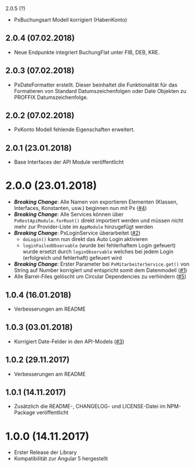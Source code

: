 2.0.5 (?)
- PxBuchungsart Modell korrigiert (HabenKonto)

2.0.4 (07.02.2018)
------------------
- Neue Endpunkte integriert BuchungFlat unter FIB, DEB, KRE.

2.0.3 (07.02.2018)
------------------
- PxDateFormatter erstellt. Dieser beinhaltet die Funktionalität für das Formatieren von
  Standard Datumszeichenfolgen oder Date Objekten zu PROFFIX Datumszeichenfolge.

2.0.2 (07.02.2018)
------------------
- PxKonto Modell fehlende Eigenschaften erweitert.

2.0.1 (23.01.2018)
------------------
- Base Interfaces der API Module veröffentlicht

2.0.0 (23.01.2018)
==================
- ***Breaking Change***: Alle Namen von exportieren Elementen (Klassen, Interfaces, Konstanten, usw.) beginnen nun mit Px ([#4](https://github.com/PROFFIX-NET/restapi-angular-library/issues/4))
- ***Breaking Change***: Alle Services können über `PxRestApiModule.forRoot()` direkt importiert werden und müssen nicht mehr zur Provider-Liste im `AppModule` hinzugefügt werden
- ***Breaking Change***: PxLoginService überarbeitet ([#2](https://github.com/PROFFIX-NET/restapi-angular-library/issues/2))
  - `doLogin()` kann nun direkt das Auto Login aktivieren
  - `loginFailedObservable` (wurde bei fehlerhaftem Login gefeuert) wurde ersetzt durch `loginObservable` welches bei jedem Login (erfolgreich und fehlerhaft) gefeuert wird
- ***Breaking Change***: Erster Parameter bei `PxMitarbeiterService.get()` von String auf Number korrigiert und entspricht somit dem Datenmodell ([#1](https://github.com/PROFFIX-NET/restapi-angular-library/issues/1))
- Alle Barrel-Files gelöscht um Circular Dependencies zu verhindern ([#5](https://github.com/PROFFIX-NET/restapi-angular-library/issues/5))

1.0.4 (16.01.2018)
------------------
- Verbesserungen am README

1.0.3 (03.01.2018)
------------------
- Korrigiert Date-Felder in den API-Models ([#3](https://github.com/PROFFIX-NET/restapi-angular-library/issues/3))

1.0.2 (29.11.2017)
------------------
- Verbesserungen am README

1.0.1 (14.11.2017)
------------------
- Zusätzlich die README-, CHANGELOG- und LICENSE-Datei im NPM-Package veröffentlicht

1.0.0 (14.11.2017)
==================
- Erster Release der Library
- Kompatibilität zur Angular 5 hergestellt
